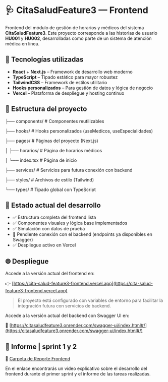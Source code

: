 # 🩺 CitaSaludFeature3 — Frontend

Frontend del módulo de gestión de horarios y médicos del sistema **CitaSaludFeature3**. Este proyecto corresponde a las historias de usuario **HU001** y **HU002**, desarrolladas como parte de un sistema de atención médica en línea.

## 🚀 Tecnologías utilizadas

- **React** + **Next.js** – Framework de desarrollo web moderno
- **TypeScript** – Tipado estático para mayor robustez
- **TailwindCSS** – Framework de estilos utilitario
- **Hooks personalizados** – Para gestión de datos y lógica de negocio
- **Vercel** – Plataforma de despliegue y hosting continuo

## 📁 Estructura del proyecto

├── components/ # Componentes reutilizables

├── hooks/ # Hooks personalizados (useMedicos, useEspecialidades)

├── pages/ # Páginas del proyecto (Next.js)

│ ├── horarios/ # Página de horarios médicos

│ └── index.tsx # Página de inicio

├── services/ # Servicios para futura conexión con backend

├── styles/ # Archivos de estilo (Tailwind)

└── types/ # Tipado global con TypeScript

## 📌 Estado actual del desarrollo

- ✅ Estructura completa del frontend lista
- ✅ Componentes visuales y lógica base implementados
- ✅ Simulación con datos de prueba
- 🔄 Pendiente conexión con el backend (endpoints ya disponibles en Swagger)
- ✅ Despliegue activo en Vercel

## 🌐 Despliegue

Accede a la versión actual del frontend en:

👉 [https://cita-salud-feature3-frontend.vercel.app](https://cita-salud-feature3-frontend.vercel.app)

> El proyecto está configurado con variables de entorno para facilitar la integración futura con servicios de backend.

Accede a la versión actual del backend con Swagger UI en:

🔗 [https://citasaludfeature3.onrender.com/swagger-ui/index.html#/](https://citasaludfeature3.onrender.com/swagger-ui/index.html#/)

## 📂 Informe | sprint 1 y 2

🔗 [Carpeta de Reporte Frontend](https://drive.google.com/drive/folders/1K8xcQ0NbnUVgAiHG1CQzt94gE5fp_ybS?usp=sharing)


En el enlace encontrarás un video explicativo sobre el desarrollo del frontend durante el primer sprint y el informe de las tareas realizadas.
